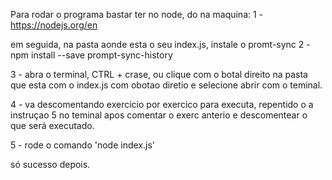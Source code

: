 Para rodar o programa bastar ter no node, do na maquina:
1 - https://nodejs.org/en

em seguida, na pasta aonde esta o seu index.js, instale o promt-sync
2 - npm install --save prompt-sync-history

3 - abra o terminal, CTRL + crase, ou clique com o botal direito na pasta que esta com o index.js com obotao diretio e selecione abrir com o teminal.

4 - va descomentando exercicio por exercico para executa, repentido o a instruçao 5 no teminal apos comentar o exerc anterio e descomentear o que será executado. 

5 - rode o comando 'node index.js'

só sucesso depois.